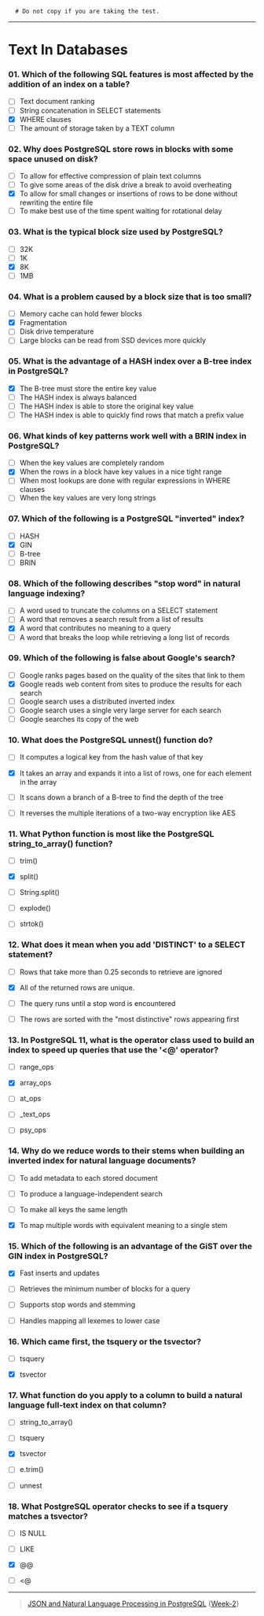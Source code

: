 ```
  # Do not copy if you are taking the test.
```
--- 

# Text In Databases

### 01. Which of the following SQL features is most affected by the addition of an index on a table?
- [ ] Text document ranking 
- [ ] String concatenation in SELECT statements 
- [x] WHERE clauses 
- [ ] The amount of storage taken by a TEXT column 

### 02. Why does PostgreSQL store rows in blocks with some space unused on disk?
- [ ] To allow for effective compression of plain text columns
- [ ] To give some areas of the disk drive a break to avoid overheating
- [x] To allow for small changes or insertions of rows to be done without rewriting the entire file
- [ ] To make best use of the time spent waiting for rotational delay

### 03. What is the typical block size used by PostgreSQL? 
- [ ] 32K 
- [ ] 1K 
- [x] 8K 
- [ ] 1MB 

### 04. What is a problem caused by a block size that is too small?
- [ ] Memory cache can hold fewer blocks 
- [x] Fragmentation 
- [ ] Disk drive temperature 
- [ ] Large blocks can be read from SSD devices more quickly 

### 05. What is the advantage of a HASH index over a B-tree index in PostgreSQL?
- [x] The B-tree must store the entire key value 
- [ ] The HASH index is always balanced 
- [ ] The HASH index is able to store the original key value 
- [ ] The HASH index is able to quickly find rows that match a prefix value 

### 06. What kinds of key patterns work well with a BRIN index in PostgreSQL? 
- [ ] When the key values are completely random 
- [x] When the rows in a block have key values in a nice tight range 
- [ ] When most lookups are done with regular expressions in WHERE clauses 
- [ ] When the key values are very long strings 

### 07. Which of the following is a PostgreSQL "inverted" index? 
- [ ] HASH 
- [x] GIN 
- [ ] B-tree 
- [ ] BRIN 

### 08. Which of the following describes "stop word" in natural language indexing? 
- [ ] A word used to truncate the columns on a SELECT statement 
- [ ] A word that removes a search result from a list of results 
- [x] A word that contributes no meaning to a query 
- [ ] A word that breaks the loop while retrieving a long list of records 

### 09. Which of the following is false about Google's search? 
- [ ] Google ranks pages based on the quality of the sites that link to them 
- [x] Google reads web content from sites to produce the results for each search 
- [ ] Google search uses a distributed inverted index 
- [ ] Google search uses a single very large server for each search 
- [ ] Google searches its copy of the web 

### 10. What does the PostgreSQL unnest() function do? 
- [ ] It computes a logical key from the hash value of that key 
- [x] It takes an array and expands it into a list of rows, one for each element in the array 
- [ ] It scans down a branch of a B-tree to find the depth of the tree 
- [ ] It reverses the multiple iterations of a two-way encryption like AES 


### 11. What Python function is most like the PostgreSQL string_to_array() function?
- [ ] trim() 
- [x] split() 
- [ ] String.split()  
- [ ] explode() 
- [ ] strtok() 

 
### 12. What does it mean when you add 'DISTINCT' to a SELECT statement?
- [ ] Rows that take more than 0.25 seconds to retrieve are ignored 
- [x] All of the returned rows are unique. 
- [ ] The query runs until a stop word is encountered 
- [ ] The rows are sorted with the "most distinctive" rows appearing first 


### 13. In PostgreSQL 11, what is the operator class used to build an index to speed up queries that use the '<@' operator?
- [ ] range_ops 
- [x] array_ops 
- [ ] at_ops 
- [ ] _text_ops 
- [ ] psy_ops 


### 14. Why do we reduce words to their stems when building an inverted index for natural language documents?
- [ ] To add metadata to each stored document
- [ ] To produce a language-independent search
- [ ] To make all keys the same length
- [x] To map multiple words with equivalent meaning to a single stem


### 15. Which of the following is an advantage of the GiST over the GIN index in PostgreSQL? 
- [x] Fast inserts and updates 
- [ ] Retrieves the minimum number of blocks for a query 
- [ ] Supports stop words and stemming 
- [ ] Handles mapping all lexemes to lower case 


### 16. Which came first, the tsquery or the tsvector?
- [ ] tsquery 
- [x] tsvector 


### 17. What function do you apply to a column to build a natural language full-text index on that column? 
- [ ] string_to_array()  
- [ ] tsquery  
- [x] tsvector  
- [ ] e.trim()  
- [ ] unnest  



### 18. What PostgreSQL operator checks to see if a tsquery matches a tsvector?
- [ ] IS NULL 
- [ ] LIKE 
- [x] @@ 
- [ ] <@ 



--- 
> [JSON and Natural Language Processing in PostgreSQL](https://www.coursera.org/learn/json-natural-language-processing-postgresql/) {[Week-2](https://www.coursera.org/learn/json-natural-language-processing-postgresql/home/week/2)}

